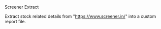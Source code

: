 Screener Extract

Extract stock related details from "https://www.screener.in/" into a custom report file.
